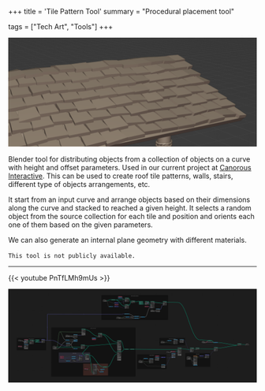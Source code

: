 +++
title = 'Tile Pattern Tool'
summary = "Procedural placement tool"

tags = ["Tech Art", "Tools"]
+++

![](./roof_example.png)

Blender tool for distributing objects from a collection of objects on a curve with height and offset parameters.
Used in our current project at [Canorous Interactive](https://www.canorousinteractive.com/).
This can be used to create roof tile patterns, walls, stairs, different type of objects arrangements, etc.

It start from an input curve and arrange objects based on their dimensions along the curve and stacked to reached a given height.
It selects a random object from the source collection for each tile and position and orients each one of them based on the given parameters.

We can also generate an internal plane geometry with different materials.

`This tool is not publicly available.`

---

{{< youtube PnTfLMh9mUs >}}

![](./geonodes_graph.png)

